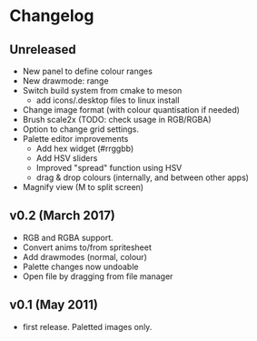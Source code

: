# Changelog

## Unreleased

- New panel to define colour ranges
- New drawmode: range
- Switch build system from cmake to meson
    - add icons/.desktop files to linux install
- Change image format (with colour quantisation if needed)
- Brush scale2x (TODO: check usage in RGB/RGBA)
- Option to change grid settings.
- Palette editor improvements
    - Add hex widget (#rrggbb)
    - Add HSV sliders
    - Improved "spread" function using HSV
    - drag & drop colours (internally, and between other apps)
- Magnify view (M to split screen)

## v0.2 (March 2017)

- RGB and RGBA support.
- Convert anims to/from spritesheet
- Add drawmodes (normal, colour)
- Palette changes now undoable
- Open file by dragging from file manager


## v0.1 (May 2011)

- first release. Paletted images only.

